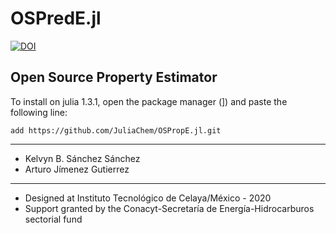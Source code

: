 # OSPredE.jl

[![DOI](https://zenodo.org/badge/253857773.svg)](https://zenodo.org/badge/latestdoi/253857773)

## Open Source Property Estimator

To install on julia 1.3.1, open the package manager (]) and paste the following line:

`add https://github.com/JuliaChem/OSPropE.jl.git`

***
 - Kelvyn B. Sánchez Sánchez
 - Arturo Jímenez Gutierrez

***
 - Designed at Instituto Tecnológico de Celaya/México - 2020
 - Support granted by the Conacyt-Secretaría de Energía-Hidrocarburos sectorial fund
